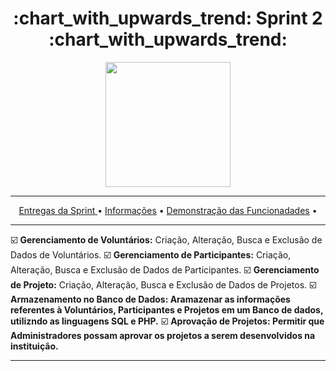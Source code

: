 <h1 align="center">:chart_with_upwards_trend: Sprint 2 :chart_with_upwards_trend:</h1>
<p align="center">
  <img src="https://github.com/UniversalDevs/Projeto_API/blob/main/Documentos/Sprint_2.PNG" width="200"/>
</p>
<hr>
<p align="center">
  <a href ="https://github.com/UniversalDevs/Projeto_API/blob/main/README.md#globe_with_meridians-equipe-de-desenvolvedores">Entregas da Sprint </a>  •
  <a href ="https://github.com/UniversalDevs/Projeto_API#-dart-objetivos-do-projeto"> Informações</a>  • 
  <a href ="https://github.com/UniversalDevs/Projeto_API#-dart-objetivos-do-projeto"> Demonstração das Funcionadades</a>  • 
</p>
<hr>


:ballot_box_with_check: <strong>Gerenciamento de Voluntários:</strong> Criação, Alteração, Busca e Exclusão de Dados de Voluntários.
:ballot_box_with_check: <strong>Gerenciamento de Participantes:</strong> Criação, Alteração, Busca e Exclusão de Dados de Participantes.
:ballot_box_with_check: <strong>Gerenciamento de Projeto:</strong> Criação, Alteração, Busca e Exclusão de Dados de Projetos.
:ballot_box_with_check: <strong>Armazenamento no Banco de Dados: Aramazenar as informações referentes à Voluntários, Participantes e Projetos em um Banco de dados, utilizndo as linguagens SQL e PHP.</strong>
:ballot_box_with_check: <strong> Aprovação de Projetos: Permitir que Administradores possam aprovar os projetos a serem desenvolvidos na instituição.
<hr>
